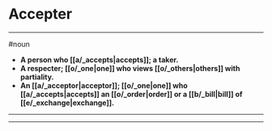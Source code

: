# Accepter
---
#noun
- **A person who [[a/_accepts|accepts]]; a taker.**
- **A respecter; [[o/_one|one]] who views [[o/_others|others]] with partiality.**
- **An [[a/_acceptor|acceptor]]; [[o/_one|one]] who [[a/_accepts|accepts]] an [[o/_order|order]] or a [[b/_bill|bill]] of [[e/_exchange|exchange]].**
---
---
